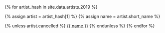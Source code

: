 {% for artist_hash in site.data.artists.2019 %}

{% assign artist = artist_hash[1] %}
{% assign name = artist.short_name %}

{% unless artist.cancelled %}
<a href="/artists#{{artist_hash[0]}}">{{ name }}</a>
{% endunless %}
{% endfor %}

